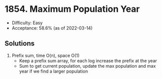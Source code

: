 # 1854. Maximum Population Year
- Difficulty: Easy
- Acceptance: 58.6% (as of 2022-03-14)

## Solutions
   1. Prefix sum, time O(n), space O(1)
      * Keep a prefix sum array, for each log increase the prefix at the year
      * Sum to get current population, update the max population and max year if we find a larger population